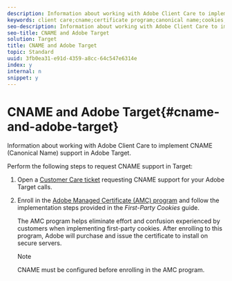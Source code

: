 ```yaml
---
description: Information about working with Adobe Client Care to implement CNAME (Canonical Name) support in Adobe Target.
keywords: client care;cname;certificate program;canonical name;cookies;certificate
seo-description: Information about working with Adobe Client Care to implement CNAME (Canonical Name) support in Adobe Target.
seo-title: CNAME and Adobe Target
solution: Target
title: CNAME and Adobe Target
topic: Standard
uuid: 3fb0ea31-e91d-4359-a8cc-64c547e6314e
index: y
internal: n
snippet: y
---
```


# CNAME and Adobe Target{#cname-and-adobe-target}

Information about working with Adobe Client Care to implement CNAME (Canonical Name) support in Adobe Target.

Perform the following steps to request CNAME support in Target:

1. Open a [Customer Care ticket](../../cmp-resources-and-contact-information.md#reference_ACA3391A00EF467B87930A450050077C) requesting CNAME support for your Adobe Target calls. 
1. Enroll in the [Adobe Managed Certificate (AMC) program](https://marketing.adobe.com/resources/help/en_US/whitepapers/first_party_cookies/adobe_managed_cert_pgm.html) and follow the implementation steps provided in the *First-Party Cookies* guide.

   The AMC program helps eliminate effort and confusion experienced by customers when implementing first-party cookies. After enrolling to this program, Adobe will purchase and issue the certificate to install on secure servers.

   >[!NOTE]
   >
   >CNAME must be configured before enrolling in the AMC program.

